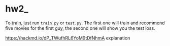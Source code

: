 # hw2_

To train, just run ``train.py`` or ``test.py``. The first one will train and recommend five movies for the first guy, the second one will show you the test loss.

https://hackmd.io/dP_TWufhRL6YoM9tDfNhmA explanation

